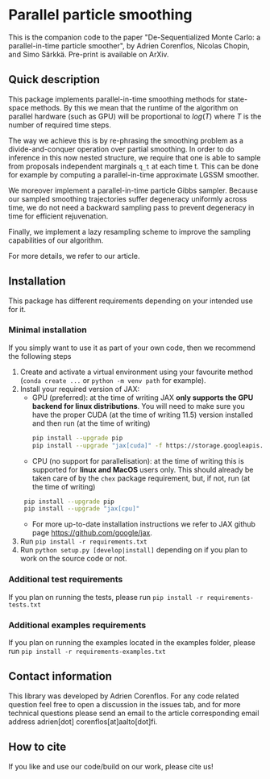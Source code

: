 # Parallel particle smoothing

This is the companion code to the paper "De-Sequentialized Monte Carlo: a parallel-in-time particle smoother", by Adrien
Corenflos, Nicolas Chopin, and Simo Särkkä. Pre-print is available on ArXiv.

## Quick description

This package implements parallel-in-time smoothing methods for state-space methods. By this we mean that the runtime of
the algorithm on parallel hardware (such as GPU) will be proportional to $log(T)$ where $T$ is the number of required
time steps.

The way we achieve this is by re-phrasing the smoothing problem as a divide-and-conquer operation over partial
smoothing. In order to do inference in this now nested structure, we require that one is able to sample from proposals
independent marginals `q_t` at each time t. This can be done for example by computing a parallel-in-time approximate
LGSSM smoother.

We moreover implement a parallel-in-time particle Gibbs sampler. Because our sampled smoothing trajectories suffer
degeneracy uniformly across time, we do not need a backward sampling pass to prevent degeneracy in time for efficient
rejuvenation.

Finally, we implement a lazy resampling scheme to improve the sampling capabilities of our algorithm.

For more details, we refer to our article.

## Installation

This package has different requirements depending on your intended use for it.

### Minimal installation

If you simply want to use it as part of your own code, then we recommend the following steps

1. Create and activate a virtual environment using your favourite method (`conda create ...` or `python -m venv path`
   for example).
2. Install your required version of JAX:
    * GPU (preferred): at the time of writing JAX **only supports the GPU backend for linux distributions**. You will
      need to make sure you have the proper CUDA (at the time of writing 11.5) version installed and then run (at the
      time of writing)
      ```bash
      pip install --upgrade pip
      pip install --upgrade "jax[cuda]" -f https://storage.googleapis.com/jax-releases/jax_releases.html --ignore-installed # Note: wheels only available on linux.
      ```
    * CPU (no support for parallelisation): at the time of writing this is supported for **linux and MacOS** users only.
      This should already be taken care of by the `chex` package requirement, but, if not, run (at the time of writing)
    ```bash
     pip install --upgrade pip
     pip install --upgrade "jax[cpu]"
     ```
    * For more up-to-date installation instructions we refer to JAX github page https://github.com/google/jax.
3. Run `pip install -r requirements.txt`
4. Run `python setup.py [develop|install]` depending on if you plan to work on the source code or not.

### Additional test requirements

If you plan on running the tests, please run `pip install -r requirements-tests.txt`

### Additional examples requirements

If you plan on running the examples located in the examples folder, please
run `pip install -r requirements-examples.txt`

## Contact information

This library was developed by Adrien Corenflos. For any code related question feel free to open a discussion in the
issues tab, and for more technical questions please send an email to the article corresponding email address adrien[dot]
corenflos[at]aalto[dot]fi.

## How to cite

If you like and use our code/build on our work, please cite us!
